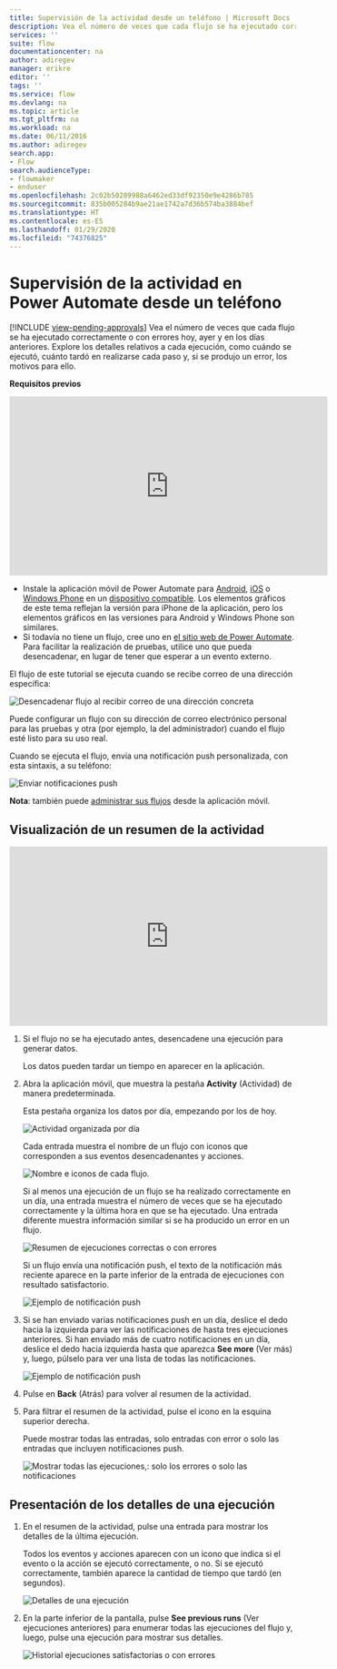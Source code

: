 ```yaml
---
title: Supervisión de la actividad desde un teléfono | Microsoft Docs
description: Vea el número de veces que cada flujo se ha ejecutado correctamente o con errores, cuándo se ha producido cada ejecución y cuánto tiempo tardó
services: ''
suite: flow
documentationcenter: na
author: adiregev
manager: erikre
editor: ''
tags: ''
ms.service: flow
ms.devlang: na
ms.topic: article
ms.tgt_pltfrm: na
ms.workload: na
ms.date: 06/11/2016
ms.author: adiregev
search.app:
- Flow
search.audienceType:
- flowmaker
- enduser
ms.openlocfilehash: 2c02b50289988a6462ed33df92350e9e4286b785
ms.sourcegitcommit: 835b005284b9ae21ae1742a7d36b574ba3884bef
ms.translationtype: HT
ms.contentlocale: es-ES
ms.lasthandoff: 01/29/2020
ms.locfileid: "74376825"
---
```

# <a name="monitor-activity-in-power-automate-from-your-phone"></a>Supervisión de la actividad en Power Automate desde un teléfono
[!INCLUDE [view-pending-approvals](includes/cc-rebrand.md)]
Vea el número de veces que cada flujo se ha ejecutado correctamente o con errores hoy, ayer y en los días anteriores. Explore los detalles relativos a cada ejecución, como cuándo se ejecutó, cuánto tardó en realizarse cada paso y, si se produjo un error, los motivos para ello.

**Requisitos previos**

<iframe width="560" height="315" src="https://www.youtube.com/embed/vZuYZ64K3tI?list=PL8nfc9haGeb55I9wL9QnWyHp3ctU2_ThF" frameborder="0" allowfullscreen></iframe>

* Instale la aplicación móvil de Power Automate para [Android](https://aka.ms/flowmobiledocsandroid), [iOS](https://aka.ms/flowmobiledocsios) o [Windows Phone](https://aka.ms/flowmobilewindows) en un [dispositivo compatible](getting-started.md#use-the-mobile-app). Los elementos gráficos de este tema reflejan la versión para iPhone de la aplicación, pero los elementos gráficos en las versiones para Android y Windows Phone son similares.
* Si todavía no tiene un flujo, cree uno en [el sitio web de Power Automate](https://flow.microsoft.com/). Para facilitar la realización de pruebas, utilice uno que pueda desencadenar, en lugar de tener que esperar a un evento externo.

El flujo de este tutorial se ejecuta cuando se recibe correo de una dirección específica:

![Desencadenar flujo al recibir correo de una dirección concreta](./media/mobile-monitor-activity/create-trigger.png)

Puede configurar un flujo con su dirección de correo electrónico personal para las pruebas y otra (por ejemplo, la del administrador) cuando el flujo esté listo para su uso real.

Cuando se ejecuta el flujo, envía una notificación push personalizada, con esta sintaxis, a su teléfono:

![Enviar notificaciones push](./media/mobile-monitor-activity/create-event.png)

**Nota**: también puede [administrar sus flujos](mobile-manage-flows.md) desde la aplicación móvil.

## <a name="display-a-summary-of-activity"></a>Visualización de un resumen de la actividad
<iframe width="560" height="315" src="https://www.youtube.com/embed/nVCGJamOw6s?list=PL8nfc9haGeb55I9wL9QnWyHp3ctU2_ThF" frameborder="0" allowfullscreen></iframe>

1. Si el flujo no se ha ejecutado antes, desencadene una ejecución para generar datos.
   
    Los datos pueden tardar un tiempo en aparecer en la aplicación.
2. Abra la aplicación móvil, que muestra la pestaña **Activity** (Actividad) de manera predeterminada.
   
    Esta pestaña organiza los datos por día, empezando por los de hoy.
   
    ![Actividad organizada por día](./media/mobile-monitor-activity/activity-day2.png)
   
    Cada entrada muestra el nombre de un flujo con iconos que corresponden a sus eventos desencadenantes y acciones.
   
    ![Nombre e iconos de cada flujo.](./media/mobile-monitor-activity/activity-flow-name.png)
   
    Si al menos una ejecución de un flujo se ha realizado correctamente en un día, una entrada muestra el número de veces que se ha ejecutado correctamente y la última hora en que se ha ejecutado. Una entrada diferente muestra información similar si se ha producido un error en un flujo.
   
    ![Resumen de ejecuciones correctas o con errores](./media/mobile-monitor-activity/activity-summary.png)
   
    Si un flujo envía una notificación push, el texto de la notificación más reciente aparece en la parte inferior de la entrada de ejecuciones con resultado satisfactorio.
   
    ![Ejemplo de notificación push](./media/mobile-monitor-activity/activity-notification.png)
3. Si se han enviado varias notificaciones push en un día, deslice el dedo hacia la izquierda para ver las notificaciones de hasta tres ejecuciones anteriores. Si han enviado más de cuatro notificaciones en un día, deslice el dedo hacia izquierda hasta que aparezca **See more** (Ver más) y, luego, púlselo para ver una lista de todas las notificaciones.
   
    ![Ejemplo de notificación push](./media/mobile-monitor-activity/activity-notification-list.png)
4. Pulse en **Back** (Atrás) para volver al resumen de la actividad.
5. Para filtrar el resumen de la actividad, pulse el icono en la esquina superior derecha.
   
    Puede mostrar todas las entradas, solo entradas con error o solo las entradas que incluyen notificaciones push.
   
    ![Mostrar todas las ejecuciones,: solo los errores o solo las notificaciones](./media/mobile-monitor-activity/activity-filter.png)

## <a name="show-details-of-a-run"></a>Presentación de los detalles de una ejecución
1. En el resumen de la actividad, pulse una entrada para mostrar los detalles de la última ejecución.
   
     Todos los eventos y acciones aparecen con un icono que indica si el evento o la acción se ejecutó correctamente, o no. Si se ejecutó correctamente, también aparece la cantidad de tiempo que tardó (en segundos).
   
    ![Detalles de una ejecución](./media/mobile-monitor-activity/activity-icons.png)
2. En la parte inferior de la pantalla, pulse **See previous runs** (Ver ejecuciones anteriores) para enumerar todas las ejecuciones del flujo y, luego, pulse una ejecución para mostrar sus detalles.
   
    ![Historial ejecuciones satisfactorias o con errores](./media/mobile-monitor-activity/history-mixed.png)

